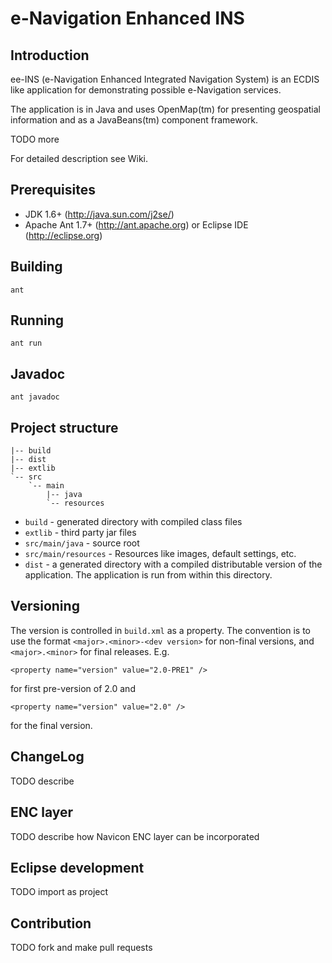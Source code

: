 # e-Navigation Enhanced INS #

## Introduction ##
   
ee-INS (e-Navigation Enhanced Integrated Navigation System) is an ECDIS like
application for demonstrating possible e-Navigation services.
   
The application is in Java and uses OpenMap(tm) for presenting geospatial
information and as a JavaBeans(tm) component framework.

TODO more

For detailed description see Wiki.

## Prerequisites ##

* JDK 1.6+ (http://java.sun.com/j2se/)
* Apache Ant 1.7+ (http://ant.apache.org) or Eclipse IDE (http://eclipse.org)

## Building ##

	ant

## Running ##

	ant run
	
## Javadoc ##

	ant javadoc
	
## Project structure ###

	|-- build
	|-- dist
	|-- extlib
	`-- src
	    `-- main
	        |-- java
	        `-- resources

* `build` - generated directory with compiled class files
* `extlib` - third party jar files
* `src/main/java` - source root
* `src/main/resources` - Resources like images, default settings, etc.
* `dist` - a generated directory with a compiled distributable version of the application.
  The application is run from within this directory.   

## Versioning ##

The version is controlled in `build.xml` as a property. The convention is to
use the format `<major>.<minor>-<dev version>` for non-final versions, and 
`<major>.<minor>` for final releases. E.g.

	<property name="version" value="2.0-PRE1" />
	
for first pre-version of 2.0 and

	<property name="version" value="2.0" />
	
for the final version. 

## ChangeLog ##

TODO describe

## ENC layer ##

TODO describe how Navicon ENC layer can be incorporated

## Eclipse development ##

TODO import as project

## Contribution ##

TODO fork and make pull requests
